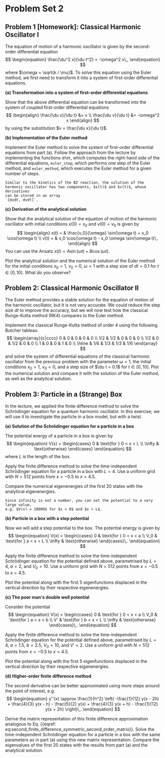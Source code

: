 # Problem Set 2

## Problem 1 [Homework]: Classical Harmonic Oscillator I

<!--- ANCHOR: aufgabe_1 --->
The equation of motion of a harmonic oscillator is given by the second-order 
differential equation
$$
\begin{equation}
    \frac{\du^2 x}{\du t^2} = -\omega^2 x\,,
\end{equation}
$$
where $\omega = \sqrt{k / \mu}$. To solve this equation using the Euler method,
we first need to transform it into a system of first-order differential equations.

**(a) Transformation into a system of first-order differential equations**

Show that the above differential equation can be transformed into the system of
coupled first-order differential equations
$$
\begin{align}
    \frac{\du x}{\du t} &= v \\
    \frac{\du v}{\du t} &= -\omega^2 x
\end{align}
$$
by using the substitution $v = \frac{\du x}{\du t}$.

**(b) Implementation of the Euler method**

Implement the Euler method to solve the system of first-order 
differential equations from part (a). Follow the approach from the lecture 
by implementing the functions `dfdt`, which computes the right-hand side 
of the differential equations, `euler_step`, which performs one step of the 
Euler method, and `euler_method`, which executes the Euler method 
for a given number of steps.

```admonish tip title="Tip"
Similar to the kinetics of the BZ reaction, the solution of the 
harmonic oscillator has two components, $x(t)$ and $v(t)$, whose derivatives 
can be stored in an array 
`[dxdt, dvdt]`.
```

<!-- 
Lösung:
```python
{{include ../codes/02-differential_equations/exercise_02.py:exercise_01_b}}
```
-->

**(c) Derivation of the analytical solution**

Show that the analytical solution of the equation of motion of the harmonic oscillator
with initial conditions $x(0) = x_0$ and $v(0) = v_0$ is given by
$$
\begin{align}
    x(t) = & \frac{v_0}{\omega} \sin(\omega t) + x_0 \cos(\omega t) \\
    v(t) = & v_0 \cos(\omega t) - x_0 \omega \sin(\omega t)\,.
\end{align}
$$
You can use the Ansatz $x(t) = A \sin(\omega t) + B \cos(\omega t)$.

Plot the analytical solution and the numerical solution of the Euler method for
the initial conditions $x_0 = 1$, $v_0 = 0$, $\omega = 1$ with a step size of $dt = 0.1$
for $t \in [0, 10]$. What do you observe?

<!-- 
Lösung:
```python
{{include ../codes/02-differential_equations/exercise_02.py:exercise_01_c}}
```
-->

<!--- ANCHOR_END: aufgabe_1 --->

## Problem 2: Classical Harmonic Oscillator II

The Euler method provides a stable solution for the equation of motion 
of the harmonic oscillator, but it is not very accurate. We could reduce 
the step size $dt$ to improve the accuracy, but we will now test how the classical
Runge-Kutta method (RK4) compares to the Euler method.

Implement the classical Runge-Kutta method of order 4 using the following
Butcher tableau
$$
  \begin{array}{c|cccc}
    0 & 0 & 0 & 0 & 0 \\
    1/2 & 1/2 & 0 & 0 & 0 \\
    1/2 & 0 & 1/2 & 0 & 0 \\
    1 & 0 & 0 & 1 & 0 \\ \hline
      & 1/6 & 1/3 & 1/3 & 1/6
  \end{array}
$$
and solve the system of differential equations of the classical harmonic oscillator
from the previous problem with the parameter $\omega = 1$, the initial conditions
$x_0 = 1$, $v_0 = 0$, and a step size of $\du t = 0.1$ for $t \in [0, 10]$. Plot the 
numerical solution and compare it with the solution of the Euler method, as well as the
analytical solution.

<!-- 
Lösung:
```python
{{include ../codes/02-differential_equations/exercise_02.py:exercise_02}}
```
-->

<!--- ANCHOR_END: aufgabe_2 --->


## Problem 3: Particle in a (Strange) Box

<!--- ANCHOR: aufgabe_3 --->

In the lecture, we applied the finite difference method to solve the
Schrödinger equation for a quantum harmonic oscillator. In this exercise, we will
use it to investigate the particle in a box model, but with a twist.

**(a) Solution of the Schrödinger equation for a particle in a box**

The potential energy of a particle in a box is given by
$$
\begin{equation}
    V(x) = \begin{cases}
        0 & \text{for } 0 < x < L \\
        \infty & \text{otherwise}
    \end{cases}
\end{equation}
$$
where $L$ is the length of the box. 

Apply the finite difference method to solve the time-independent
Schrödinger equation for a particle in a box with $L = 4$.
Use a uniform grid with $N = 512$ points from $x = -0.5$ to $x = 4.5$.

Compare the numerical eigenenergies of the first 20 states with the analytical
eigenenergies.

```admonish tip title="Hint"
Since infinity is not a number, you can set the potential to a very large value,
e.g. $V(x) = 10000$ for $x < 0$ and $x > L$.
```

**(b) Particle in a box with a step potential**

Now we will add a step potential to the box. The potential energy is given by
$$
\begin{equation}
    V(x) = \begin{cases}
        0 & \text{for } 0 < x < a \\
        V_0 & \text{for } a < x < L \\
        \infty & \text{otherwise}
    \end{cases}\,.
\end{equation}
$$

Apply the finite difference method to solve the time-independent
Schrödinger equation for the potential defined above,
parametrised by $L = 4$, $a = 2$, and $V_0 = 10$. 
Use a uniform grid with $N = 512$ points from $x = -0.5$ to $x = 4.5$.

Plot the potential along with the first 5 eigenfunctions
displaced in the vertical direction by their respective eigenenergies.

**(c) The poor man's double well potential**

Consider the potential
$$
\begin{equation}
    V(x) = \begin{cases}
        0 & \text{for } 0 < x < a \\
        V_0 & \text{for } a < x < b \\
        V' & \text{for } b < x < L \\
        \infty & \text{otherwise}
    \end{cases}\,.
\end{equation}
$$

Apply the finite difference method to solve the time-independent
Schrödinger equation for the potential defined above,
parametrised by $L = 4$, $a = 1.5$, $b = 2.5$, $V_0 = 10$, and $V' = 2$.
Use a uniform grid with $N = 512$ points from $x = -0.5$ to $x = 4.5$.

Plot the potential along with the first 5 eigenfunctions
displaced in the vertical direction by their respective eigenenergies.

**(d) Higher-order finite difference method**

The second derivative can be better approximated using more steps 
around the point of interest, e.g.
$$
\begin{equation}
  y''(x) \approx \frac{1}{h^2} \left( 
    -\frac{1}{12} y(x - 2h) 
    + \frac{4}{3} y(x - h) 
    - \frac{5}{2} y(x) 
    + \frac{4}{3} y(x + h) 
    - \frac{1}{12} y(x + 2h)
\right)\,.
\end{equation}
$$

Derive the matrix representation of this finite difference approximation
analogous to Eq. {{eqref: eq:second_finite_difference_symmetric_second_order_matrix}}.
Solve the time-independent Schrödinger equation for a particle in a box 
with the same parameters as in part (a) using this new matrix representation.
Compare the eigenvalues of the first 20 states with the results from part (a) 
and the analytical solution.

